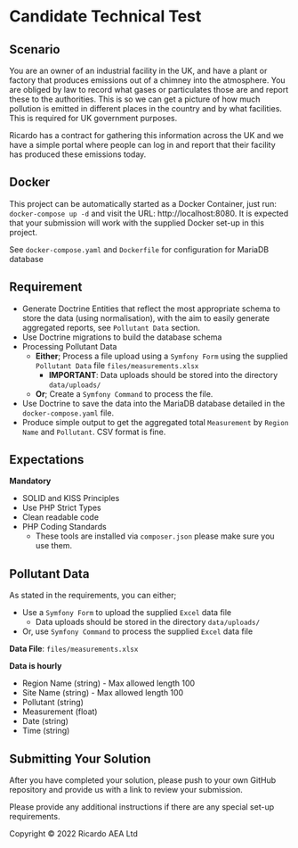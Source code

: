 # Candidate Technical Test

## Scenario
You are an owner of an industrial facility in the UK, and have a plant or factory that produces emissions out of a
chimney into the atmosphere.
You are obliged by law to record what gases or particulates those are and report these to the authorities.  This is so
we can get a picture of how much pollution is emitted in different places in the country and by what facilities.
This is required for UK government purposes.

Ricardo has a contract for gathering this information across the UK and we have a simple portal where people can log in
and report that their facility has produced these emissions today.

## Docker
This project can be automatically started as a Docker Container, just run: `docker-compose up -d` and visit the URL:
http://localhost:8080.  It is expected that your submission will work with the supplied Docker set-up in this project.

See `docker-compose.yaml` and `Dockerfile` for configuration for MariaDB database

## Requirement
- Generate Doctrine Entities that reflect the most appropriate schema to store the data (using normalisation), with the
aim to easily generate aggregated reports, see `Pollutant Data` section.
- Use Doctrine migrations to build the database schema
- Processing Pollutant Data
  - **Either**; Process a file upload using a `Symfony Form` using the supplied `Pollutant Data`
file `files/measurements.xlsx`
    - **IMPORTANT**: Data uploads should be stored into the directory `data/uploads/`
  - **Or**; Create a `Symfony Command` to process the file.
- Use Doctrine to save the data into the MariaDB database detailed in the `docker-compose.yaml` file.
- Produce simple output to get the aggregated total `Measurement` by `Region Name` and `Pollutant`.  CSV format is fine.

## Expectations
**Mandatory**
- SOLID and KISS Principles
- Use PHP Strict Types
- Clean readable code
- PHP Coding Standards
  - These tools are installed via `composer.json` please make sure you use them.

## Pollutant Data
As stated in the requirements, you can either;
- Use a `Symfony Form` to upload the supplied `Excel` data file
  - Data uploads should be stored in the directory `data/uploads/`
- Or, use `Symfony Command` to process the supplied `Excel` data file

**Data File**: `files/measurements.xlsx`

**Data is hourly**
- Region Name (string) - Max allowed length 100
- Site Name (string) - Max allowed length 100
- Pollutant (string)
- Measurement (float)
- Date (string)
- Time (string)

## Submitting Your Solution
After you have completed your solution, please push to your own GitHub repository and provide us with a link to
review your submission.

Please provide any additional instructions if there are any special set-up requirements.

Copyright © 2022 Ricardo AEA Ltd
